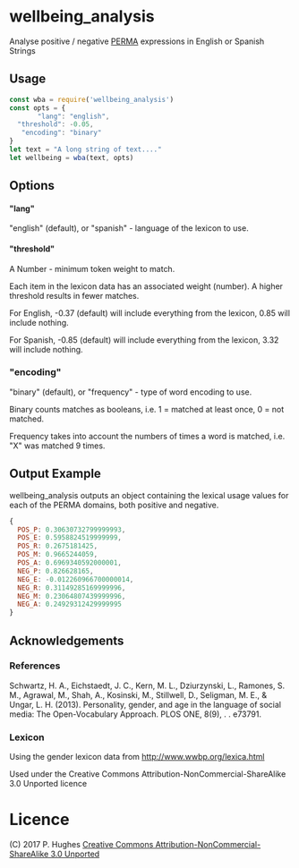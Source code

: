 # wellbeing_analysis

Analyse positive / negative [PERMA](https://en.wikipedia.org/wiki/Martin_Seligman#PERMA) expressions in English or Spanish Strings

## Usage
```Javascript
const wba = require('wellbeing_analysis')
const opts = {
       "lang": "english",
  "threshold": -0.05,
   "encoding": "binary"
}
let text = "A long string of text...."
let wellbeing = wba(text, opts)
```

## Options
#### "lang"
"english" (default), or "spanish" - language of the lexicon to use.

#### "threshold"
A Number - minimum token weight to match.

Each item in the lexicon data has an associated weight (number). A higher threshold results in fewer matches.

For English, -0.37 (default) will include everything from the lexicon, 0.85 will include nothing.

For Spanish, -0.85 (default) will include everything from the lexicon, 3.32 will include nothing.

### "encoding"
"binary" (default), or "frequency" - type of word encoding to use.

Binary counts matches as booleans, i.e. 1 = matched at least once, 0 = not matched.

Frequency takes into account the numbers of times a word is matched, i.e. "X" was matched 9 times.

## Output Example
wellbeing_analysis outputs an object containing the lexical usage values for each of the PERMA domains, both positive and negative.

```Javascript
{
  POS_P: 0.30630732799999993,
  POS_E: 0.5958824519999999,
  POS_R: 0.2675181425,
  POS_M: 0.9665244059,
  POS_A: 0.6969340592000001,
  NEG_P: 0.826628165,
  NEG_E: -0.012260966700000014,
  NEG_R: 0.31149285169999996,
  NEG_M: 0.23064807439999996,
  NEG_A: 0.24929312429999995
}
```

## Acknowledgements

### References
Schwartz, H. A., Eichstaedt, J. C., Kern, M. L., Dziurzynski, L., Ramones, S. M., Agrawal, M., Shah, A., Kosinski, M., Stillwell, D., Seligman, M. E., & Ungar, L. H. (2013). Personality, gender, and age in the language of social media: The Open-Vocabulary Approach. PLOS ONE, 8(9), . . e73791.

### Lexicon
Using the gender lexicon data from http://www.wwbp.org/lexica.html

Used under the Creative Commons Attribution-NonCommercial-ShareAlike 3.0 Unported licence

# Licence
(C) 2017 P. Hughes
[Creative Commons Attribution-NonCommercial-ShareAlike 3.0 Unported](http://creativecommons.org/licenses/by-nc-sa/3.0/)

